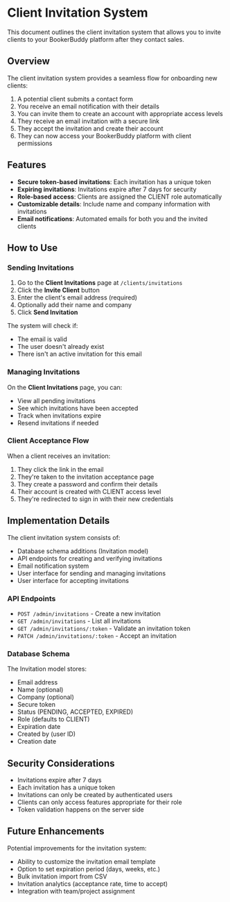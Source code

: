 # Client Invitation System

This document outlines the client invitation system that allows you to invite clients to your BookerBuddy platform after they contact sales.

## Overview

The client invitation system provides a seamless flow for onboarding new clients:

1. A potential client submits a contact form
2. You receive an email notification with their details
3. You can invite them to create an account with appropriate access levels
4. They receive an email invitation with a secure link
5. They accept the invitation and create their account
6. They can now access your BookerBuddy platform with client permissions

## Features

- **Secure token-based invitations**: Each invitation has a unique token
- **Expiring invitations**: Invitations expire after 7 days for security
- **Role-based access**: Clients are assigned the CLIENT role automatically
- **Customizable details**: Include name and company information with invitations
- **Email notifications**: Automated emails for both you and the invited clients

## How to Use

### Sending Invitations

1. Go to the **Client Invitations** page at `/clients/invitations`
2. Click the **Invite Client** button
3. Enter the client's email address (required)
4. Optionally add their name and company
5. Click **Send Invitation**

The system will check if:
- The email is valid
- The user doesn't already exist
- There isn't an active invitation for this email

### Managing Invitations

On the **Client Invitations** page, you can:
- View all pending invitations
- See which invitations have been accepted
- Track when invitations expire
- Resend invitations if needed

### Client Acceptance Flow

When a client receives an invitation:

1. They click the link in the email
2. They're taken to the invitation acceptance page
3. They create a password and confirm their details
4. Their account is created with CLIENT access level
5. They're redirected to sign in with their new credentials

## Implementation Details

The client invitation system consists of:

- Database schema additions (Invitation model)
- API endpoints for creating and verifying invitations
- Email notification system
- User interface for sending and managing invitations
- User interface for accepting invitations

### API Endpoints

- `POST /admin/invitations` - Create a new invitation
- `GET /admin/invitations` - List all invitations
- `GET /admin/invitations/:token` - Validate an invitation token
- `PATCH /admin/invitations/:token` - Accept an invitation

### Database Schema

The Invitation model stores:
- Email address
- Name (optional)
- Company (optional) 
- Secure token
- Status (PENDING, ACCEPTED, EXPIRED)
- Role (defaults to CLIENT)
- Expiration date
- Created by (user ID)
- Creation date

## Security Considerations

- Invitations expire after 7 days
- Each invitation has a unique token
- Invitations can only be created by authenticated users
- Clients can only access features appropriate for their role
- Token validation happens on the server side

## Future Enhancements

Potential improvements for the invitation system:

- Ability to customize the invitation email template
- Option to set expiration period (days, weeks, etc.)
- Bulk invitation import from CSV
- Invitation analytics (acceptance rate, time to accept)
- Integration with team/project assignment 